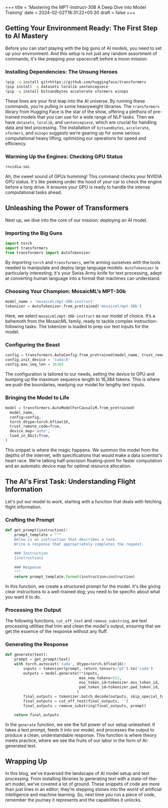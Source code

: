 +++
title = 'Mastering the MPT-Instruct-30B A Deep Dive into Model Training'
date = 2024-02-02T18:31:22+05:30
draft = false
+++

## Getting Your Environment Ready: The First Step to AI Mastery
Before you can start playing with the big guns of AI models, you need to set up your environment. And this setup is not just any random assortment of commands; it's like prepping your spacecraft before a moon mission. 

### Installing Dependencies: The Unsung Heroes
```bash
!pip -q install git+https://github.com/huggingface/transformers
!pip install -q datasets loralib sentencepiece
!pip -q install bitsandbytes accelerate xformers einops
```
These lines are your first leap into the AI universe. By running these commands, you’re pulling in some heavyweight libraries. The `transformers` library from Hugging Face is the star of the show, offering a plethora of pre-trained models that you can use for a wide range of NLP tasks. Then we have `datasets`, `loralib`, and `sentencepiece`, which are crucial for handling data and text processing. The installation of `bitsandbytes`, `accelerate`, `xformers`, and `einops` suggests we’re gearing up for some serious computational heavy lifting, optimizing our operations for speed and efficiency.

### Warming Up the Engines: Checking GPU Status
```bash
!nvidia-smi
```
Ah, the sweet sound of GPUs humming! This command checks your NVIDIA GPU status. It's like peeking under the hood of your car to check the engine before a long drive. It ensures your GPU is ready to handle the intense computational tasks ahead.

## Unleashing the Power of Transformers
Next up, we dive into the core of our mission: deploying an AI model.

### Importing the Big Guns
```python
import torch
import transformers
from transformers import AutoTokenizer
```
By importing `torch` and `transformers`, we’re arming ourselves with the tools needed to manipulate and deploy large language models. `AutoTokenizer` is particularly interesting; it's your Swiss Army knife for text processing, adept at converting human language into a format that machines can understand.

### Choosing Your Champion: MosaicML’s MPT-30b
```python
model_name = 'mosaicml/mpt-30b-instruct'
tokenizer = AutoTokenizer.from_pretrained('mosaicml/mpt-30b')
```
Here, we select `mosaicml/mpt-30b-instruct` as our model of choice. It’s a behemoth from the MosaicML family, ready to tackle complex instruction-following tasks. The tokenizer is loaded to prep our text inputs for the model.

### Configuring the Beast
```python
config = transformers.AutoConfig.from_pretrained(model_name, trust_remote_code=True)
config.init_device = 'cuda:0'
config.max_seq_len = 16384
```
The configuration is tailored to our needs, setting the device to GPU and bumping up the maximum sequence length to 16,384 tokens. This is where we push the boundaries, readying our model for lengthy text inputs.

### Bringing the Model to Life
```python
model = transformers.AutoModelForCausalLM.from_pretrained(
  model_name,
  config=config,
  torch_dtype=torch.bfloat16,
  trust_remote_code=True,
  device_map='auto',
  load_in_8bit=True,
)
```
This snippet is where the magic happens. We summon the model from the depths of the internet, with specifications that would make a data scientist's heart race. We're talking half-precision floating-point for faster computation and an automatic device map for optimal resource allocation.

## The AI's First Task: Understanding Flight Information
Let's put our model to work, starting with a function that deals with fetching flight information.

### Crafting the Prompt
```python
def get_prompt(instruction):
    prompt_template = """
    Below is an instruction that describes a task. 
    Write a response that appropriately completes the request.
    
    ### Instruction
    {instruction}
    
    ### Response
    """
    return prompt_template.format(instruction=instruction)
```
In this function, we create a structured prompt for the model. It's like giving clear instructions to a well-trained dog; you need to be specific about what you want it to do.

### Processing the Output
The following functions, `cut_off_text` and `remove_substring`, are text processing utilities that trim and clean the model's output, ensuring that we get the essence of the response without any fluff.

### Generating the Response
```python
def generate(text):
    prompt = get_prompt(text)
    with torch.autocast('cuda', dtype=torch.bfloat16):
        inputs = tokenizer(prompt, return_tensors="pt").to('cuda')
        outputs = model.generate(**inputs,
                                 max_new_tokens=512,
                                 eos_token_id=tokenizer.eos_token_id,
                                 pad_token_id=tokenizer.pad_token_id,
                                )
        final_outputs = tokenizer.batch_decode(outputs, skip_special_tokens=False)[0]
        final_outputs = cut_off_text(final_outputs, '')
        final_outputs = remove_substring(final_outputs, prompt)

    return final_outputs
```
In the `generate` function, we see the full power of our setup unleashed. It takes a text prompt, feeds it into our model, and processes the output to produce a clean, understandable response. This function is where theory meets practice, where we see the fruits of our labor in the form of AI-generated text.

## Wrapping Up
In this blog, we've traversed the landscape of AI model setup and text processing. From installing libraries to generating text with a state-of-the-art model, we’ve covered a lot of ground. These snippets of code are more than just lines in an editor; they’re stepping stones into the world of artificial intelligence and machine learning. So, next time you run a piece of code, remember the journey it represents and the capabilities it unlocks.
